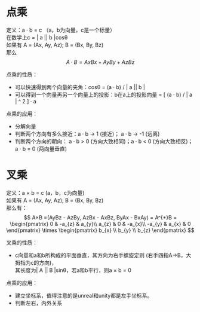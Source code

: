 # 点乘
定义：a · b = c （a，b为向量，c是一个标量）  
在数学上c = | a || b |cosθ  
如果有 A = (Ax, Ay, Az); B = (Bx, By, Bz)  
那么$$A · B = AxBx + AyBy + AzBz  $$

点乘的性质：
* 可以快速得到两个向量的夹角：cosθ = (a · b) / | a || b |
* 可以得到一个向量再另一个向量上的投影：b在a上的投影向量 = [ (a · b) / | a | ^ 2 ] · a

点乘的应用： 
* 分解向量
* 判断两个方向有多么接近：a · b -> 1 (接近)； a · b -> -1 (远离)
* 判断两个方向的朝向： a · b > 0 (方向大致相同)；a · b < 0 (方向大致相反)；  a · b = 0 (两向量垂直)

# 叉乘
定义：a × b = c (a，b，c为向量)  
如果有 A = (Ax, Ay, Az); B = (Bx, By, Bz)  
那么有：
$$
A×B =(AyBz - AzBy, AzBx - AxBz, ByAx - BxAy) = A^{*}B = \begin{pmatrix}
0 & -a_{z} & a_{y}\\
a_{z} & 0 & -a_{x}\\
-a_{y} & a_{x} & 0
\end{pmatrix}
\times
\begin{pmatrix}
b_{x}  \\
b_{y} \\
b_{z}
\end{pmatrix}
$$

叉乘的性质：
* c向量和a和b所构成的平面垂直，其方向为右手螺旋定则 (右手四指A->B，大拇指为c的方向)，  
其长度为| A || B |sinθ，若a和b平行，则a × b = 0  

点乘的应用：
* 建立坐标系，值得注意的是unreal和unity都是左手坐标系。
* 判断左右，内外关系


